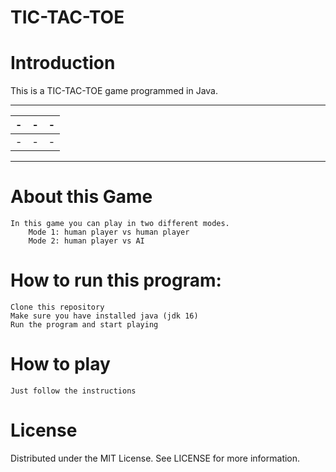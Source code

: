 # TIC-TAC-TOE

# Introduction
This is a TIC-TAC-TOE game programmed in Java.

----------------
 | - | - | - | 
 | - | - | - | 
 | - | - | - | 
----------------

# About this Game
    In this game you can play in two different modes. 
        Mode 1: human player vs human player
        Mode 2: human player vs AI

# How to run this program:
    Clone this repository
    Make sure you have installed java (jdk 16)
    Run the program and start playing
 
# How to play
    Just follow the instructions 
    
# License
Distributed under the MIT License. See LICENSE for more information.
